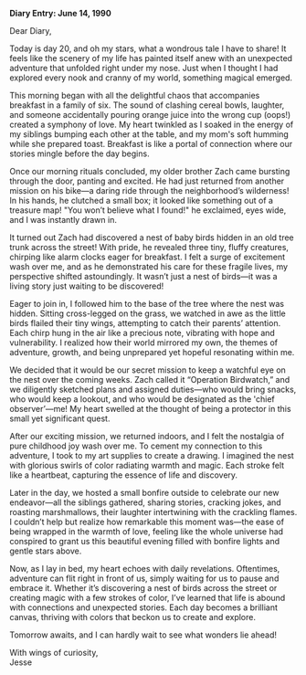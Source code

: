 
**Diary Entry: June 14, 1990**

Dear Diary,

Today is day 20, and oh my stars, what a wondrous tale I have to share! It feels like the scenery of my life has painted itself anew with an unexpected adventure that unfolded right under my nose. Just when I thought I had explored every nook and cranny of my world, something magical emerged.

This morning began with all the delightful chaos that accompanies breakfast in a family of six. The sound of clashing cereal bowls, laughter, and someone accidentally pouring orange juice into the wrong cup (oops!) created a symphony of love. My heart twinkled as I soaked in the energy of my siblings bumping each other at the table, and my mom's soft humming while she prepared toast. Breakfast is like a portal of connection where our stories mingle before the day begins.

Once our morning rituals concluded, my older brother Zach came bursting through the door, panting and excited. He had just returned from another mission on his bike—a daring ride through the neighborhood’s wilderness! In his hands, he clutched a small box; it looked like something out of a treasure map! "You won’t believe what I found!" he exclaimed, eyes wide, and I was instantly drawn in.

It turned out Zach had discovered a nest of baby birds hidden in an old tree trunk across the street! With pride, he revealed three tiny, fluffy creatures, chirping like alarm clocks eager for breakfast. I felt a surge of excitement wash over me, and as he demonstrated his care for these fragile lives, my perspective shifted astoundingly. It wasn’t just a nest of birds—it was a living story just waiting to be discovered!

Eager to join in, I followed him to the base of the tree where the nest was hidden. Sitting cross-legged on the grass, we watched in awe as the little birds flailed their tiny wings, attempting to catch their parents’ attention. Each chirp hung in the air like a precious note, vibrating with hope and vulnerability. I realized how their world mirrored my own, the themes of adventure, growth, and being unprepared yet hopeful resonating within me.

We decided that it would be our secret mission to keep a watchful eye on the nest over the coming weeks. Zach called it “Operation Birdwatch,” and we diligently sketched plans and assigned duties—who would bring snacks, who would keep a lookout, and who would be designated as the 'chief observer’—me! My heart swelled at the thought of being a protector in this small yet significant quest. 

After our exciting mission, we returned indoors, and I felt the nostalgia of pure childhood joy wash over me. To cement my connection to this adventure, I took to my art supplies to create a drawing. I imagined the nest with glorious swirls of color radiating warmth and magic. Each stroke felt like a heartbeat, capturing the essence of life and discovery.

Later in the day, we hosted a small bonfire outside to celebrate our new endeavor—all the siblings gathered, sharing stories, cracking jokes, and roasting marshmallows, their laughter intertwining with the crackling flames. I couldn’t help but realize how remarkable this moment was—the ease of being wrapped in the warmth of love, feeling like the whole universe had conspired to grant us this beautiful evening filled with bonfire lights and gentle stars above.

Now, as I lay in bed, my heart echoes with daily revelations. Oftentimes, adventure can flit right in front of us, simply waiting for us to pause and embrace it. Whether it’s discovering a nest of birds across the street or creating magic with a few strokes of color, I’ve learned that life is abound with connections and unexpected stories. Each day becomes a brilliant canvas, thriving with colors that beckon us to create and explore.

Tomorrow awaits, and I can hardly wait to see what wonders lie ahead!

With wings of curiosity,  
Jesse
